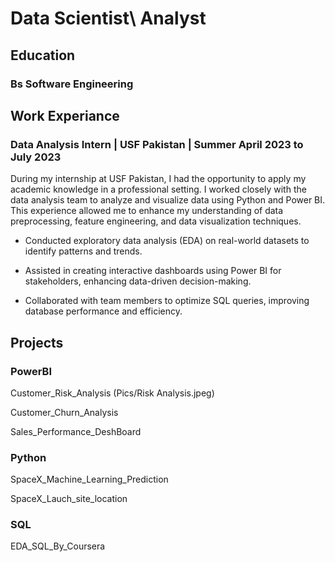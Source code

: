 # Data Scientist\ Analyst

## Education

### Bs Software Engineering

## Work Experiance

### Data Analysis Intern | USF Pakistan | Summer April 2023 to July 2023

During my internship at USF Pakistan, I had the opportunity to apply my academic knowledge in a professional setting. I worked closely with the data analysis team to analyze and visualize data using Python and Power BI. This experience allowed me to enhance my understanding of data preprocessing, feature engineering, and data visualization techniques.

- Conducted exploratory data analysis (EDA) on real-world datasets to identify patterns and trends.

- Assisted in creating interactive dashboards using Power BI for stakeholders, enhancing data-driven decision-making.

- Collaborated with team members to optimize SQL queries, improving database performance and efficiency.

## Projects

### PowerBI

Customer_Risk_Analysis
(Pics/Risk Analysis.jpeg)

Customer_Churn_Analysis

Sales_Performance_DeshBoard

### Python

SpaceX_Machine_Learning_Prediction

SpaceX_Lauch_site_location


### SQL

EDA_SQL_By_Coursera



